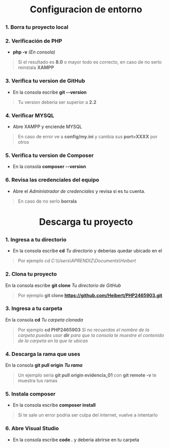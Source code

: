 # <p align="center" color> Configuracion de entorno</p>
### 1. Borra tu proyecto local
### 2. Verificación de PHP 
- **php -v** *(En consola)*
> Si el resultado es **8.0** o mayor todo es correcto, en caso de no serlo reinstala **XAMPP**
### 3. Verifica tu version de GitHub
- En la consola escribe **git --version** 
> Tu version deberia ser superior a **2.2**
### 4. Verificar MYSQL
- Abre XAMPP y enciende MYSQL 
> En caso de error ve a **config/my.ini** y cambia sus **port=XXXX** por otros
### 5. Verifica tu version de Composer
- En la consola **composer --version**
### 6. Revisa las credenciales del equipo
- Abre el *Administrador de credenciales* y revisa si es tu cuenta.
> En caso de no serlo **borrala**
# <p align="center">Descarga tu proyecto</p>
### 1. Ingresa a tu directorio
- En la consola escribe **cd** *Tu directorio* y deberias quedar ubicado en el
> Por ejemplo *cd C:\Users\APRENDIZ\Documents\Heibert*
### 2. Clona tu proyecto
En la consola escribe **git clone** *Tu directorio de GitHub*
> Por ejemplo **git clone https://github.com/Heibert/PHP2465903.git**
### 3. Ingresa a tu carpeta
En la consola **cd** *Tu carpeta clonada*
> Por ejemplo **cd PHP2465903** *Si no recuerdas el nombre de la carpeta puedes usar **dir** para que la consola te muestre el contenido de la carpeta en la que te ubicas*
### 4. Descarga la rama que uses
En la consola **git pull origin** ***Tu rama*** 
>Un ejemplo seria **git pull origin evidencia_01** con **git remote -v** te muestra tus ramas
### 5. Instala composer
- En la consola escribe **composer install**
> Si te sale un error podria ser culpa del internet, vuelve a intentarlo
### 6. Abre Visual Studio
- En la consola escribe **code .** y deberia abrirse en tu carpeta